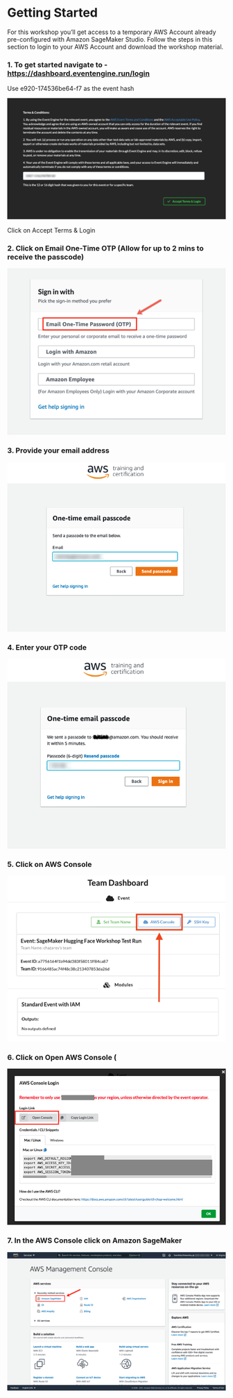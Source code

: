 # Getting Started

For this workshop you’ll get access to a temporary AWS Account already pre-configured with Amazon SageMaker Studio. Follow the steps in this section to login to your AWS Account and download the workshop material.

### 1. To get started navigate to - https://dashboard.eventengine.run/login 
Use e920-174536be64-f7 as the event hash

![](./../img/setup2.png)

Click on Accept Terms & Login

### 2. Click on Email One-Time OTP (Allow for up to 2 mins to receive the passcode)

![](./../img/setup3.png)

### 3. Provide your email address

![](./../img/setup4.png)

### 4. Enter your OTP code

![](./../img/setup5.png)

### 5. Click on AWS Console

![](./img/setup6.png)

### 6. Click on Open AWS Console (

![](./../img/setup7.png)

### 7. In the AWS Console click on Amazon SageMaker

![](./../img/setup8.png)
